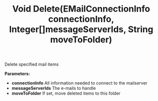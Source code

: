 ﻿---
uid: crmscript_ref_NSEMailAgent_Delete
title: Void Delete(EMailConnectionInfo connectionInfo, Integer[]messageServerIds, String moveToFolder)
intellisense: NSEMailAgent.Delete
keywords: NSEMailAgent, Delete
so.topic: reference
---

Delete specified mail items

**Parameters:**
 - **connectionInfo** All information needed to connect to the mailserver
 - **messageServerIds** The e-mails to handle
 - **moveToFolder** If set, move deleted items to this folder
